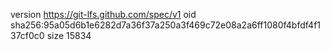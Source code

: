 version https://git-lfs.github.com/spec/v1
oid sha256:95a05d6b1e6282d7a36f37a250a3f469c72e08a2a6ff1080f4bfdf4f137cf0c0
size 15834
